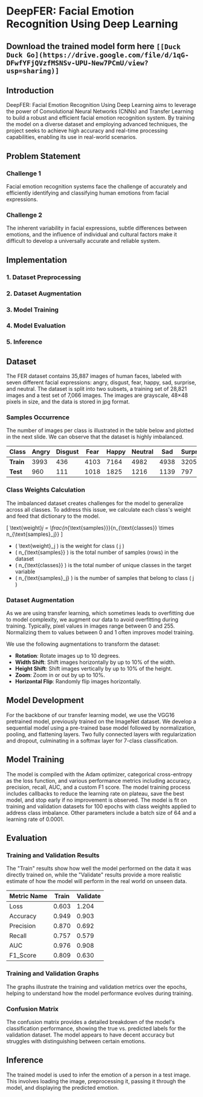 # DeepFER: Facial Emotion Recognition Using Deep Learning

## Download the trained model form here `[[Duck Duck Go](https://drive.google.com/file/d/1qG-DFwfYFjQVzfMSNSv-UPU-New7PCmU/view?usp=sharing)]`

## Introduction

DeepFER: Facial Emotion Recognition Using Deep Learning aims to leverage the power of Convolutional Neural Networks (CNNs) and Transfer Learning to build a robust and efficient facial emotion recognition system. By training the model on a diverse dataset and employing advanced techniques, the project seeks to achieve high accuracy and real-time processing capabilities, enabling its use in real-world scenarios.

## Problem Statement

### Challenge 1

Facial emotion recognition systems face the challenge of accurately and efficiently identifying and classifying human emotions from facial expressions.

### Challenge 2

The inherent variability in facial expressions, subtle differences between emotions, and the influence of individual and cultural factors make it difficult to develop a universally accurate and reliable system.

## Implementation

### 1. Dataset Preprocessing

### 2. Dataset Augmentation

### 3. Model Training

### 4. Model Evaluation

### 5. Inference

## Dataset

The FER dataset contains 35,887 images of human faces, labeled with seven different facial expressions: angry, disgust, fear, happy, sad, surprise, and neutral. The dataset is split into two subsets, a training set of 28,821 images and a test set of 7,066 images. The images are grayscale, 48×48 pixels in size, and the data is stored in jpg format.

### Samples Occurrence

The number of images per class is illustrated in the table below and plotted in the next slide. We can observe that the dataset is highly imbalanced.

| Class     | Angry | Disgust | Fear | Happy | Neutral | Sad  | Surprise |
|-----------|-------|---------|------|-------|---------|------|----------|
| **Train** | 3993  | 436     | 4103 | 7164  | 4982    | 4938 | 3205     |
| **Test**  | 960   | 111     | 1018 | 1825  | 1216    | 1139 | 797      |

### Class Weights Calculation

The imbalanced dataset creates challenges for the model to generalize across all classes. To address this issue, we calculate each class's weight and feed that dictionary to the model.

\[ \text{weight}_j = \frac{n_{\text{samples}}}{n_{\text{classes}} \times n_{\text{samples}_j}} \]

- \( \text{weight}_j \) is the weight for class \( j \)
- \( n_{\text{samples}} \) is the total number of samples (rows) in the dataset
- \( n_{\text{classes}} \) is the total number of unique classes in the target variable
- \( n_{\text{samples}_j} \) is the number of samples that belong to class \( j \)

### Dataset Augmentation

As we are using transfer learning, which sometimes leads to overfitting due to model complexity, we augment our data to avoid overfitting during training. Typically, pixel values in images range between 0 and 255. Normalizing them to values between 0 and 1 often improves model training.

We use the following augmentations to transform the dataset:
- **Rotation**: Rotate images up to 10 degrees.
- **Width Shift**: Shift images horizontally by up to 10% of the width.
- **Height Shift**: Shift images vertically by up to 10% of the height.
- **Zoom**: Zoom in or out by up to 10%.
- **Horizontal Flip**: Randomly flip images horizontally.

## Model Development

For the backbone of our transfer learning model, we use the VGG16 pretrained model, previously trained on the ImageNet dataset. We develop a sequential model using a pre-trained base model followed by normalization, pooling, and flattening layers. Two fully connected layers with regularization and dropout, culminating in a softmax layer for 7-class classification.

## Model Training

The model is compiled with the Adam optimizer, categorical cross-entropy as the loss function, and various performance metrics including accuracy, precision, recall, AUC, and a custom F1 score. The model training process includes callbacks to reduce the learning rate on plateau, save the best model, and stop early if no improvement is observed. The model is fit on training and validation datasets for 100 epochs with class weights applied to address class imbalance. Other parameters include a batch size of 64 and a learning rate of 0.0001.

## Evaluation

### Training and Validation Results

The "Train" results show how well the model performed on the data it was directly trained on, while the "Validate" results provide a more realistic estimate of how the model will perform in the real world on unseen data.

| Metric Name | Train | Validate |
|-------------|-------|----------|
| Loss        | 0.603 | 1.204    |
| Accuracy    | 0.949 | 0.903    |
| Precision   | 0.870 | 0.692    |
| Recall      | 0.757 | 0.579    |
| AUC         | 0.976 | 0.908    |
| F1_Score    | 0.809 | 0.630    |

### Training and Validation Graphs

The graphs illustrate the training and validation metrics over the epochs, helping to understand how the model performance evolves during training.

### Confusion Matrix

The confusion matrix provides a detailed breakdown of the model's classification performance, showing the true vs. predicted labels for the validation dataset. The model appears to have decent accuracy but struggles with distinguishing between certain emotions.

## Inference

The trained model is used to infer the emotion of a person in a test image. This involves loading the image, preprocessing it, passing it through the model, and displaying the predicted emotion.
